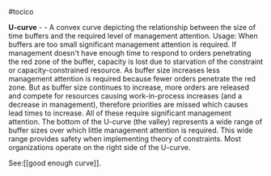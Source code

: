 #tocico

<b>U-curve</b> -  - A convex curve depicting the relationship between the size of time buffers and the required level of management attention. 
Usage: When buffers are too small significant management attention is required.  If management doesn't have enough time to respond to orders penetrating the red zone of the buffer, capacity is lost due to starvation of the constraint or capacity-constrained resource.  As buffer size increases less management attention is required because fewer orders penetrate the red zone.  But as buffer size continues to increase, more orders are released and compete for resources causing work-in-process increases (and a decrease in management), therefore priorities are missed which causes lead times to increase. All of these require significant management attention.  The bottom of the U-curve (the valley) represents a wide range of buffer sizes over which little management attention is required.  This wide range provides safety when implementing theory of constraints.  Most organizations operate on the right side of the U-curve. 
 
 



See:[[good enough curve]].
